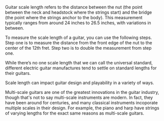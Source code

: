 Guitar scale length refers to the distance between the nut (the point between the neck and headstock where the strings start) and the bridge (the point where the strings anchor to the body). This measurement typically ranges from around 24 inches to 26.5 inches, with variations in between.

To measure the scale length of a guitar, you can use the following steps. Step one is to measure the distance from the front edge of the nut to the center of the 12th fret. Step two is to double the measurement from step one.

While there’s no one scale length that we can call the universal standard, different electric guitar manufactures tend to settle on standard lengths for their guitars.

Scale length can impact guitar design and playability in a variety of ways.

Multi-scale guitars are one of the greatest innovations in the guitar industry, though that's not to say multi-scale instruments are modern. In fact, they have been around for centuries, and many classical instruments incoporate multiple scales in their design. For example, the piano and harp have strings of varying lengths for the exact same reasons as multi-scale guitars.